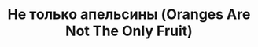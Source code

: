 ---
draft: false
slug: ne-tolko-apelsiny-oranges-are-not-the-only-fruit-45250250
title: Не только апельсины (Oranges Are Not The Only Fruit)
type: books
params:
  authors:
  - Jeanette Winterson, Дженет Уинтерсон
  bookTitle: Не только апельсины (Oranges Are Not The Only Fruit)
  book_description: "Роман молодой писательницы, в котором она \nоткровенно рассказала\
    \ о своем детстве и трагической первой любви, вызвал\n жаркие дискуссии и стал\
    \ одним из главных культурных событий \nвосьмидесятых.\n\nДетство и юность Дженет\
    \ проходят в атмосфере \nбесконечных проповедей, религиозных праздников и душеспасительных\
    \ бесед.\n Девочка с увлечением принимает участие в миссионерской деятельности\
    \ \nобщины, однако невольно отмечает, что ее \"добродетельные\" родители и \n\
    соседи весьма своеобразно трактуют учение Христа. С каждым днем ей все \nтруднее\
    \ мириться с лицемерием и ханжеством, процветающими в ее \nокружении. Но однажды\
    \ приходит любовь… и разрушает все, чем она жила до \nсих пор, -- семью, карьеру,\
    \ веру в Бога и веру в людей. Но рушатся также\n и стены ее крошечного сообщества,\
    \ за которыми открывается большой, \nживой настоящий мир…"
  cover: https://images-na.ssl-images-amazon.com/images/S/compressed.photo.goodreads.com/books/1561805620l/51073243.jpg
  editions count: '130'
  isbn: '9785171143'
  languages:
  - Английский
  - Испанский
  - Итальянский
  - Немецкий
  - Нидерландский
  - Русский
  goodreads_link: https://www.goodreads.com/book/show/51073243
  page_count: '224'
  publication_year: '1985'
  publishers:
  - АСТ
  russian_audioversion: 'no'
  russian_translation_status: exists
  short_book_description: Роман молодой писательницы, в котором она
  tags:
  - Christian gays
  - Christianity and sexuality
  - England
  - England -- Fiction
  - England fiction
  - English fiction
  - Family relationships
  - Fiction coming of age
  - Fiction lesbian
  - Fiction lgbtq+ lesbian
  - Fiction romance lgbtq+ lesbian
  - Great britain fiction
  - LGBTQ+
  - Lesbians -- Fiction
  - Lesbians fiction
  - Mothers and daughters
  - Mothers and daughters fiction
  - Religion
  - Teenage girls
  - Teenage girls -- Fiction
  - classics
  - contemporary
  - family
  - fiction
  - lesbian
  - queer
---